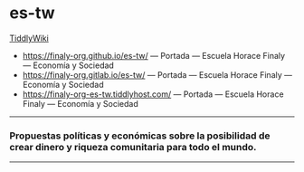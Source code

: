 # es-tw

<a href="https://tiddlywiki.com/" rel="noopener noreferrer" target="_blank"> TiddlyWiki</a>

* https://finaly-org.github.io/es-tw/ — Portada — Escuela Horace Finaly — Economía y Sociedad
* https://finaly-org.gitlab.io/es-tw/ — Portada — Escuela Horace Finaly — Economía y Sociedad
* https://finaly-org-es-tw.tiddlyhost.com/ — Portada — Escuela Horace Finaly — Economía y Sociedad

---

### Propuestas políticas y económicas sobre la posibilidad de crear dinero y riqueza comunitaria para todo el mundo.

---
